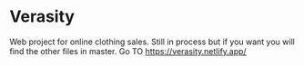 # Verasity
Web project for online clothing sales. Still in process but if you want you will find the other files in master. Go TO https://verasity.netlify.app/
